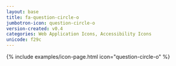 ```yaml
---
layout: base
title: fa-question-circle-o
jumbotron-icon: question-circle-o
version-created: v0.4
categories: Web Application Icons, Accessibility Icons
unicode: f29c
---
```


{% include examples/icon-page.html icon="question-circle-o" %}
